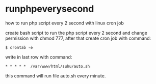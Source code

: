 # runphpeverysecond
how to run php script every 2 second with linux cron job

create bash script to run the php script every 2 second and change permission with chmod 777, after that create cron job with command: 

`$ crontab -e`

write in last row with command:

`* * * * *  /var/www/html/suhu/auto.sh`

this command will run file auto.sh every minute.
